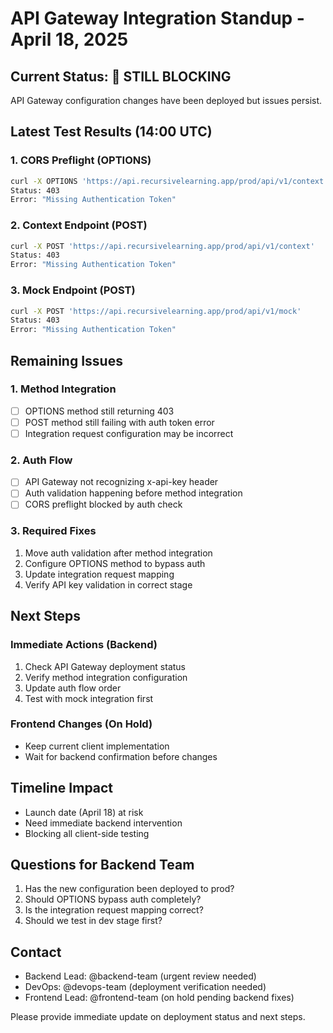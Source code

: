 # API Gateway Integration Standup - April 18, 2025

## Current Status: 🚨 STILL BLOCKING
API Gateway configuration changes have been deployed but issues persist.

## Latest Test Results (14:00 UTC)

### 1. CORS Preflight (OPTIONS)
```bash
curl -X OPTIONS 'https://api.recursivelearning.app/prod/api/v1/context'
Status: 403
Error: "Missing Authentication Token"
```

### 2. Context Endpoint (POST)
```bash
curl -X POST 'https://api.recursivelearning.app/prod/api/v1/context'
Status: 403
Error: "Missing Authentication Token"
```

### 3. Mock Endpoint (POST)
```bash
curl -X POST 'https://api.recursivelearning.app/prod/api/v1/mock'
Status: 403
Error: "Missing Authentication Token"
```

## Remaining Issues

### 1. Method Integration
- [ ] OPTIONS method still returning 403
- [ ] POST method still failing with auth token error
- [ ] Integration request configuration may be incorrect

### 2. Auth Flow
- [ ] API Gateway not recognizing x-api-key header
- [ ] Auth validation happening before method integration
- [ ] CORS preflight blocked by auth check

### 3. Required Fixes
1. Move auth validation after method integration
2. Configure OPTIONS method to bypass auth
3. Update integration request mapping
4. Verify API key validation in correct stage

## Next Steps

### Immediate Actions (Backend)
1. Check API Gateway deployment status
2. Verify method integration configuration
3. Update auth flow order
4. Test with mock integration first

### Frontend Changes (On Hold)
- Keep current client implementation
- Wait for backend confirmation before changes

## Timeline Impact
- Launch date (April 18) at risk
- Need immediate backend intervention
- Blocking all client-side testing

## Questions for Backend Team
1. Has the new configuration been deployed to prod?
2. Should OPTIONS bypass auth completely?
3. Is the integration request mapping correct?
4. Should we test in dev stage first?

## Contact
- Backend Lead: @backend-team (urgent review needed)
- DevOps: @devops-team (deployment verification needed)
- Frontend Lead: @frontend-team (on hold pending backend fixes)

Please provide immediate update on deployment status and next steps. 